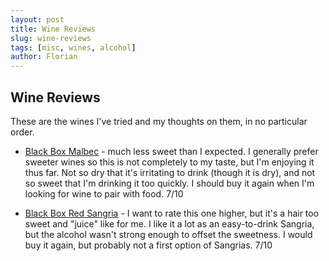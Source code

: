 ```yaml
---
layout: post
title: Wine Reviews
slug: wine-reviews
tags: [misc, wines, alcohol]
author: Florian
---
```



## Wine Reviews

These are the wines I've tried and my thoughts on them, in no particular order.

* [Black Box Malbec](https://www.totalwine.com/wine/red-wine/malbec/black-box-malbec/p/110783030) - much less sweet than I expected. I generally prefer sweeter wines so this is not completely to my taste, but I'm enjoying it thus far. Not so dry that it's irritating to drink (though it is dry), and not so sweet that I'm drinking it too quickly. I should buy it again when I'm looking for wine to pair with food. 7/10

* [Black Box Red Sangria](https://www.totalwine.com/wine/fruit-wine/sangria/black-box-red-sangria/p/187985031) - I want to rate this one higher, but it's a hair too sweet and "juice" like for me. I like it a lot as an easy-to-drink Sangria, but the alcohol wasn't strong enough to offset the sweetness. I would buy it again, but probably not a first option of Sangrias. 7/10

